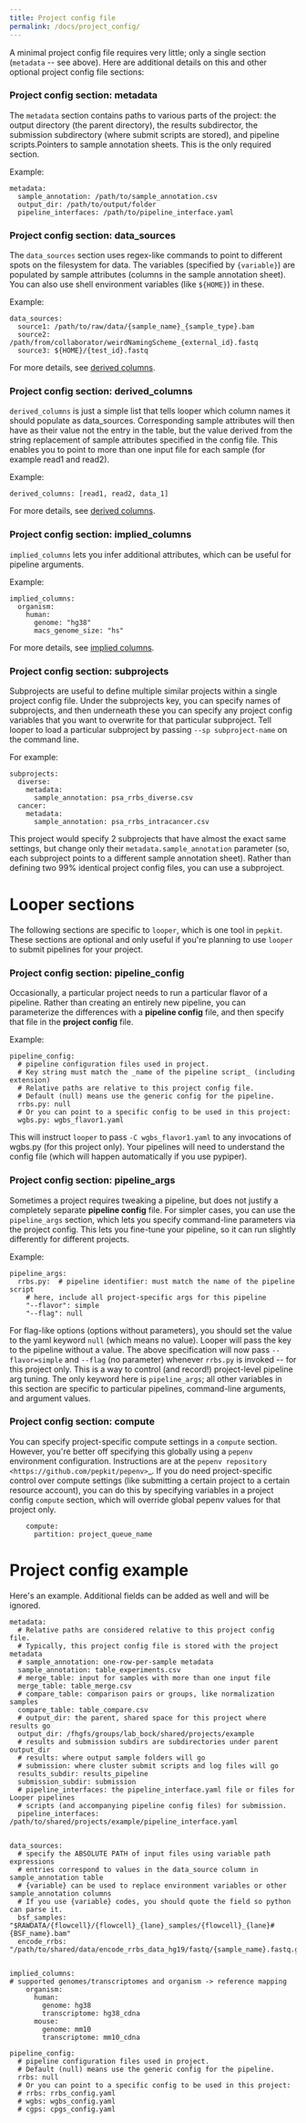 ```yaml
---
title: Project config file
permalink: /docs/project_config/
---
```


A minimal project config file requires very little; only a single section (``metadata`` -- see above). Here are additional details on this and other optional project config file sections:


### Project config section: metadata

The `metadata` section contains paths to various parts of the project: the output directory (the parent directory), the results subdirector, the submission subdirectory (where submit scripts are stored), and pipeline scripts.Pointers to sample annotation sheets. This is the only required section.

Example:

	metadata:
	  sample_annotation: /path/to/sample_annotation.csv
	  output_dir: /path/to/output/folder
	  pipeline_interfaces: /path/to/pipeline_interface.yaml


### Project config section: data_sources

The `data_sources` section uses regex-like commands to point to different spots on the filesystem for data. The variables (specified by ``{variable}``) are populated by sample attributes (columns in the sample annotation sheet). You can also use shell environment variables (like ``${HOME}``) in these.

Example:

	data_sources:
	  source1: /path/to/raw/data/{sample_name}_{sample_type}.bam
	  source2: /path/from/collaborator/weirdNamingScheme_{external_id}.fastq
	  source3: ${HOME}/{test_id}.fastq

For more details, see [derived columns](/docs/derived_columns).

### Project config section: derived_columns

``derived_columns`` is just a simple list that tells looper which column names it should populate as data_sources. Corresponding sample attributes will then have as their value not the entry in the table, but the value derived from the string replacement of sample attributes specified in the config file. This enables you to point to more than one input file for each sample (for example read1 and read2).

Example:

```
derived_columns: [read1, read2, data_1]
```

For more details, see [derived columns](/docs/derived_columns).


### Project config section: implied_columns

``implied_columns`` lets you infer additional attributes, which can be useful for pipeline arguments.

Example:

```
implied_columns:
  organism:
    human:
      genome: "hg38"
      macs_genome_size: "hs"
```

For more details, see [implied columns](/docs/implied_columns).


### Project config section: subprojects


Subprojects are useful to define multiple similar projects within a single project config file. Under the subprojects key, you can specify names of subprojects, and then underneath these you can specify any project config variables that you want to overwrite for that particular subproject. Tell looper to load a particular subproject by passing ``--sp subproject-name`` on the command line.

For example:

```
subprojects:
  diverse:
	metadata:
	  sample_annotation: psa_rrbs_diverse.csv
  cancer:
	metadata:
	  sample_annotation: psa_rrbs_intracancer.csv
```

This project would specify 2 subprojects that have almost the exact same settings, but change only their ``metadata.sample_annotation`` parameter (so, each subproject points to a different sample annotation sheet). Rather than defining two 99% identical project config files, you can use a subproject. 


# Looper sections

The following sections are specific to `looper`, which is one tool in `pepkit`. These sections are optional and only useful if you're planning to use `looper` to submit pipelines for your project.


### Project config section: pipeline_config

Occasionally, a particular project needs to run a particular flavor of a pipeline. Rather than creating an entirely new pipeline, you can parameterize the differences with a **pipeline config** file, and then specify that file in the **project config** file.

Example:

```
pipeline_config:
  # pipeline configuration files used in project.
  # Key string must match the _name of the pipeline script_ (including extension)
  # Relative paths are relative to this project config file.
  # Default (null) means use the generic config for the pipeline.
  rrbs.py: null
  # Or you can point to a specific config to be used in this project:
  wgbs.py: wgbs_flavor1.yaml
```

This will instruct `looper` to pass `-C wgbs_flavor1.yaml` to any invocations of wgbs.py (for this project only). Your pipelines will need to understand the config file (which will happen automatically if you use pypiper).

### Project config section: pipeline_args

Sometimes a project requires tweaking a pipeline, but does not justify a completely separate **pipeline config** file. For simpler cases, you can use the `pipeline_args` section, which lets you specify command-line parameters via the project config. This lets you fine-tune your pipeline, so it can run slightly differently for different projects.

Example:

```
pipeline_args:
  rrbs.py:  # pipeline identifier: must match the name of the pipeline script
	# here, include all project-specific args for this pipeline
	"--flavor": simple
	"--flag": null
```

For flag-like options (options without parameters), you should set the value to the yaml keyword ``null`` (which means no value). Looper will pass the key to the pipeline without a value. The above specification will now pass ``--flavor=simple`` and ``--flag`` (no parameter) whenever ``rrbs.py`` is invoked -- for this project only. This is a way to control (and record!) project-level pipeline arg tuning. The only keyword here is `pipeline_args`; all other variables in this section are specific to particular pipelines, command-line arguments, and argument values.


### Project config section: compute

You can specify project-specific compute settings in a ``compute`` section. However, you're better off specifying this globally using a ``pepenv`` environment configuration. Instructions are at the `pepenv repository <https://github.com/pepkit/pepenv>`_. If you do need project-specific control over compute settings (like submitting a certain project to a certain resource account), you can do this by specifying variables in a project config ``compute`` section, which will override global pepenv values for that project only.

```
	compute:
	  partition: project_queue_name
```


# Project config example


 Here's an example. Additional fields can be added as well and will be ignored.

	metadata:
	  # Relative paths are considered relative to this project config file.
	  # Typically, this project config file is stored with the project metadata
	  # sample_annotation: one-row-per-sample metadata
	  sample_annotation: table_experiments.csv
	  # merge_table: input for samples with more than one input file
	  merge_table: table_merge.csv
	  # compare_table: comparison pairs or groups, like normalization samples
	  compare_table: table_compare.csv
	  # output_dir: the parent, shared space for this project where results go
	  output_dir: /fhgfs/groups/lab_bock/shared/projects/example
	  # results and submission subdirs are subdirectories under parent output_dir
	  # results: where output sample folders will go
	  # submission: where cluster submit scripts and log files will go
	  results_subdir: results_pipeline
	  submission_subdir: submission
	  # pipeline_interfaces: the pipeline_interface.yaml file or files for Looper pipelines
	  # scripts (and accompanying pipeline config files) for submission.
	  pipeline_interfaces: /path/to/shared/projects/example/pipeline_interface.yaml


	data_sources:
	  # specify the ABSOLUTE PATH of input files using variable path expressions
	  # entries correspond to values in the data_source column in sample_annotation table
	  # {variable} can be used to replace environment variables or other sample_annotation columns
	  # If you use {variable} codes, you should quote the field so python can parse it.
	  bsf_samples: "$RAWDATA/{flowcell}/{flowcell}_{lane}_samples/{flowcell}_{lane}#{BSF_name}.bam"
	  encode_rrbs: "/path/to/shared/data/encode_rrbs_data_hg19/fastq/{sample_name}.fastq.gz"


    implied_columns:
	# supported genomes/transcriptomes and organism -> reference mapping
	    organism:
	      human:
	        genome: hg38
	        transcriptome: hg38_cdna
	      mouse:
	        genome: mm10
	        transcriptome: mm10_cdna

	pipeline_config:
	  # pipeline configuration files used in project.
	  # Default (null) means use the generic config for the pipeline.
	  rrbs: null
	  # Or you can point to a specific config to be used in this project:
	  # rrbs: rrbs_config.yaml
	  # wgbs: wgbs_config.yaml
	  # cgps: cpgs_config.yaml
